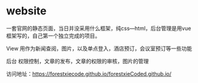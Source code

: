 # website

一套官网的静态页面，当日并没采用什么框架，纯css—html，后台管理是用vue框架写的，自己第一个独立完成的项目。

View  用作为新闻查阅，图片，以及单点登入，酒店预订，会议室预订等一些功能

后台   权限控制，文章的发布，文章的权限的审核，图片的管理

访问地址：https://forestxiecode.github.io/forestxieCoded.github.io/

